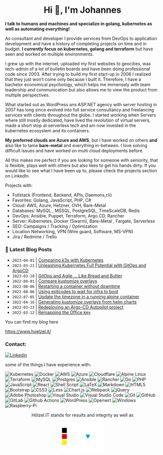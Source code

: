 <h1 align="center">Hi 👋, I'm Johannes</h1>

**I talk to humans and machines and specialize in golang, kubernetes as well as automating everything!**

As consultant and developer I provide services from DevOps to application development and have a history of completing projects on time and in budget. **I currently focus on kubernetes, golang and terraform** but have seen and worked on multiple environments.

I grew up with the internet, uploaded my first websites to geocities, was tech-admin of a lot of bulletin boards and have been doing professional code since 2003. After trying to build my first start-up in 2006 I realized that they just won’t come only because I built it. Therefore, I have a bachelor economical psychology, which helps me immensely with team leadership and communication but also allows me to view the product from multiple perspectives.
 
What started out as WordPress ans ASP.NET agency with server hosting in 2007 has long since evolved into full service consultancy and freelancing services with clients throughout the globe. I started working when Servers where still mostly dedicated, have lived the revolution of virtual servers, made a short stop at serverless tech and am now invested in the kubernetes ecosystem and its containers. 

**My preferred clouds are Azure and AWS**, but I have worked on others **and** also like to tame **bare-metal** and everything in-between. I love solving difficult issues and have worked on multi cloud deployments before.

All this makes me perfect if you are looking for someone with seniority, that is flexible, plays well with others but also likes to get his hands dirty. If you would like to see what I have been up to, please check the projects section on LinkedIn.

Projects with:
- Fullstack (Frontend, Backend, APIs, Daemons,cli)
- Favorites: Golang, JavaScript, PHP, C#
- Cloud: AWS, Azure, Hetzner, OVH, Bare-Metal
- Databases: MySQL , MSSQL, PostgreSQL, TimeScaleDB, Redis
- DevOps: Ansible, Puppet, Terraform, Argo CD, Rancher
- Server: Kubernetes, Docker (Swarm), Bare-Metal , Fargate, Serverless
- SEO: Campaigns / Tracking / Optimization
- Location Networking, VPN (Wire guard, Software, MS-VPN)
- Jira / Redmine / Trello


### 📩 Latest Blog Posts 
<!-- BLOG-POST-LIST:START -->
- `2023-04-01` | [Comparing k3s with Kubernetes](https://www.hoelzel.it/kubernetes/2023/04/01/k3s-is-Often-the-Better-Choice.html)  
- `2023-03-21` | [Unleashing Kubernetes Full Potential with GitOps and ArgoCD](https://www.hoelzel.it/kubernetes/2023/03/21/gitops-argocd-kubernetes-a-match-made-in-heaven.html)  
- `2023-03-10` | [GitOps and Agile … Like Bread and Butter](https://www.hoelzel.it/gitops/2023/03/10/GitOps-and-Agile-Like-Bread-and-Butter.html)  
- `2022-09-01` | [Compare kustomize overlays](https://www.hoelzel.it/cli/2022/09/01/compare-kustomize-overlays.html)  
- `2022-08-06` | [Restarting a container without downtime](https://www.hoelzel.it/kubectl/2022/08/06/restart-pod-without-downtime.html)  
- `2022-08-06` | [Using exitcodes to wait for infra to boot](https://www.hoelzel.it/cli/2022/08/06/using-exitcodes-to-wait-for-infra.html)  
- `2022-07-05` | [Update the timezone in a running alpine container](https://www.hoelzel.it/helm/2022/07/05/update-timezone-alpine-container.html)  
- `2022-04-16` | [Generating kustomize overlays from helm charts](https://www.hoelzel.it/helm/2022/04/16/generate-kustomize-from-helm-chart.html)  
- `2022-03-23` | [Redeploying an Argo-CD Autopilot project](https://www.hoelzel.it/argocd/2022/03/23/redeploy-argocd-autopilot-project.html)  
- `2022-03-12` | [Remapping the Office key](https://www.hoelzel.it/cli/2022/03/12/remap-the-office-keys.html)  

<!-- BLOG-POST-LIST:END -->

You can find my blog here

<https://www.hoelzel.it/>


### Contact:

[![Linkedin](https://img.shields.io/badge/linkedin%20-%230077B5.svg?&style=for-the-badge&logo=linkedin&logoColor=white)](http://www.hoelzel.it/)

some of the things I have experience with:

![Kubernetes](https://img.shields.io/badge/kubernetes%20-%23326ce5.svg?&style=for-the-badge&logo=kubernetes&logoColor=white)
![Docker](https://img.shields.io/badge/docker%20-%230db7ed.svg?&style=for-the-badge&logo=docker&logoColor=white)
![AWS](https://img.shields.io/badge/AWS-%23FF9900.svg?style=for-the-badge&logo=amazon-aws&logoColor=white)
![Azure](https://img.shields.io/badge/azure-%230072C6.svg?style=for-the-badge&logo=azure-devops&logoColor=white)
![Cloudflare](https://img.shields.io/badge/Cloudflare-F38020?style=for-the-badge&logo=Cloudflare&logoColor=white)
![Alpine Linux](https://img.shields.io/badge/Alpine_Linux-%230D597F.svg?style=for-the-badge&logo=alpine-linux&logoColor=white)
![Terraform](https://img.shields.io/badge/terraform%20-%235835CC.svg?&style=for-the-badge&logo=terraform&logoColor=white)
![MySQL](https://img.shields.io/badge/mysql-%2300f.svg?&style=for-the-badge&logo=mysql&logoColor=white)
![Postgres](https://img.shields.io/badge/postgres-%23316192.svg?&style=for-the-badge&logo=postgresql&logoColor=white)
![Ansible](https://img.shields.io/badge/ansible%20-%231A1918.svg?&style=for-the-badge&logo=ansible&logoColor=white)
![Rancher](https://img.shields.io/badge/rancher%20-%230075A8.svg?&style=for-the-badge&logo=rancher&logoColor=white)
![Go](https://img.shields.io/badge/go-%2300ADD8.svg?style=for-the-badge&logo=go&logoColor=white)
![PHP](https://img.shields.io/badge/php-%23777BB4.svg?style=for-the-badge&logo=php&logoColor=white)
![JavaScript](https://img.shields.io/badge/javascript-%23323330.svg?style=for-the-badge&logo=javascript&logoColor=%23F7DF1E)
![React](https://img.shields.io/badge/react-%2320232a.svg?style=for-the-badge&logo=react&logoColor=%2361DAFB)
![Shell Script](https://img.shields.io/badge/shell_script-%23121011.svg?style=for-the-badge&logo=gnu-bash&logoColor=white)
![LaTeX](https://img.shields.io/badge/latex-%23008080.svg?style=for-the-badge&logo=latex&logoColor=white)
![Markdown](https://img.shields.io/badge/markdown-%23000000.svg?style=for-the-badge&logo=markdown&logoColor=white)
![HTML5](https://img.shields.io/badge/html5-%23E34F26.svg?style=for-the-badge&logo=html5&logoColor=white)
![Bootstrap](https://img.shields.io/badge/bootstrap-%23563D7C.svg?style=for-the-badge&logo=bootstrap&logoColor=white)
![CSS3](https://img.shields.io/badge/css3-%231572B6.svg?style=for-the-badge&logo=css3&logoColor=white)
![Less](https://img.shields.io/badge/less-2B4C80?style=for-the-badge&logo=less&logoColor=white)
![Chart.js](https://img.shields.io/badge/chart.js-F5788D.svg?style=for-the-badge&logo=chart.js&logoColor=white)
![Webpack](https://img.shields.io/badge/webpack-%238DD6F9.svg?style=for-the-badge&logo=webpack&logoColor=white)
![jQuery](https://img.shields.io/badge/jquery-%230769AD.svg?style=for-the-badge&logo=jquery&logoColor=white)
![Adobe Photoshop](https://img.shields.io/badge/adobephotoshop-%2331A8FF.svg?style=for-the-badge&logo=adobephotoshop&logoColor=white)
![Visual Studio](https://img.shields.io/badge/Visual%20Studio-5C2D91.svg?style=for-the-badge&logo=visual-studio&logoColor=white)
![Visual Studio Code](https://img.shields.io/badge/Visual%20Studio%20Code-0078d7.svg?style=for-the-badge&logo=visual-studio-code&logoColor=white)
![Git](https://img.shields.io/badge/git-%23F05033.svg?style=for-the-badge&logo=git&logoColor=white)
![GitHub](https://img.shields.io/badge/github-%23121011.svg?style=for-the-badge&logo=github&logoColor=white)
![GitLab](https://img.shields.io/badge/gitlab-%23181717.svg?style=for-the-badge&logo=gitlab&logoColor=white)
![Github Actions](https://img.shields.io/badge/github%20actions%20-%232671E5.svg?&style=for-the-badge&logo=github%20actions&logoColor=white)
![WordPress](https://img.shields.io/badge/WordPress-%23117AC9.svg?style=for-the-badge&logo=WordPress&logoColor=white)
![Openwrt](https://img.shields.io/badge/OpenWrt-00B5E2?style=for-the-badge&logo=OpenWrt&logoColor=white)
![Windows](https://img.shields.io/badge/Windows-0078D6?style=for-the-badge&logo=windows&logoColor=white)
![Raspberry-Pi](https://img.shields.io/badge/-Raspberry%20Pi-C51A4A?style=for-the-badge&logo=Raspberry-Pi)


<p align="center">
   Hölzel.IT stands for results and integrity as well as
  </p>
<p align="center">
  <img  src="https://raw.githubusercontent.com/jhoelzel/jhoelzel/master/made%20in%20germany.webp?raw=true">
</p>


